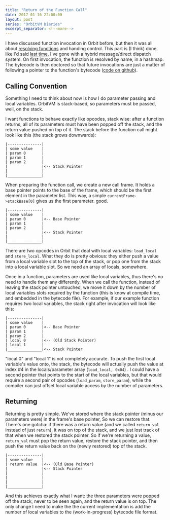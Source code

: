 ```yaml
---
title: "Return of the Function Call"
date: 2017-01-16 22:00:00
layout: post
series: "OrbitVM Diaries"
excerpt_separator: <!--more-->
---
```


I have discussed function invocation in Orbit before, but then it was all about
[resolving functions][1] and handing control. This part is (I think) done. like
I'd said [last time][2], I've gone with a hybrid message/direct dispatch system.
On first invocation, the function is resolved by name, in a hashmap. The 
bytecode is then doctored so that future invocations are just a matter of
following a pointer to the function's bytecode ([code on github][3]).

## Calling Convention

Something I need to think about now is how I do parameter passing and local
variables. OrbitVM is stack-based, so parameters must be passed, well, on the
stack.

<!--more-->

I want functions to behave exactly like opcodes, stack wise: after a function
returns, all of its parameters must have been popped off the stack, and the
return value pushed on top of it. The stack before the function call might look
like this (the stack grows downwards):


    |---------------|
    | some value    | 
    | param 0       |
    | param 1       |
    | param 2       |
    |               |<-- Stack Pointer
    |               |
    |_______________|
    
When preparing the function call, we create a new call frame. It holds a  base
pointer points to the base of the frame, which should be the first element in
the parameter list. This way, a simple `currentFrame->stackBase[0]` gives us
the first parameter. good.


    |---------------|
    | some value    | 
    | param 0       |<-- Base Pointer
    | param 1       |
    | param 2       |
    |               |<-- Stack Pointer
    |               |
    |_______________|

There are two opcodes in Orbit that deal with local variables: `load_local` and
`store_local`. What they do is pretty obvious: they either push a value from
a local variable slot to the top of the stack, or pop one from the stack into a
local variable slot. So we need an array of locals, somewhere.

Once in a function, parameters are used like local variables, thus there's no
need to handle them any differently. When we call the function, instead of
leaving the stack pointer untouched, we move it down by the number of local
variables slots required by the function (this is know at compile time, and
embedded in the bytecode file). For example, if our example function requires
two local variables, the stack right after invocation will look like this:


    |---------------|
    | some value    | 
    | param 0       |<-- Base Pointer
    | param 1       |
    | param 2       |
    | local 0       |<-- (Old Stack Pointer)
    | local 1       |
    |_______________|<-- Stack Pointer

"local 0" and "local 1" is not completely accurate. To push the first local
variable's value onto, the stack, the bytecode will actually push the value
at index #4 in the locals/parameter array (`load_local, 0x04`) . I could have a
second pointer that points to the start of the local variables, but that would
require a second pair of opcodes (`load_param`, `store_param`), while the
compiler can just offset local variable access by the number of parameters.

## Returning

Returning is pretty simple. We've stored where the stack pointer (minus our
parameters were) in the frame's base pointer, So we can restore that. There's
one gotcha: if there was a return value (and we called `return_val` instead of
just `return`), it was on top of the stack, and we just lost track of that when
we restored the stack pointer. So if we're returning a value, `return_val` must
pop the return value, restore the stack pointer, and then push the return value
back on the (newly restored) top of the stack.


    |---------------|
    | some value    | 
    | return value  |<-- (Old Base Pointer)
    |               |<-- Stack Pointer
    |               |
    |               |
    |               |
    |_______________|

And this achieves exactly what I want: the three parameters were popped off the
stack, never to be seen again, and the return value is on top. The only change
I need to make the the current implementation is add the number of local
variables to the (work-in-progress) bytecode file format.

  [1]: https://amyparent.com/blog/orbitvm-diary-2
  [2]: https://amyparent.com/blog/orbitvm-diary-3
  [3]: https://github.com/amyinorbit/orbitvm/blob/a0059f238f7bd97ffdbf39d83523c84a0067dca1/src/liborbit/orbit_vm.c#L217